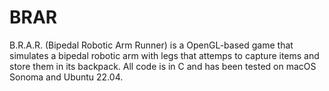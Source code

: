 # BRAR
B.R.A.R. (Bipedal Robotic Arm Runner) is a OpenGL-based game that simulates a bipedal robotic arm with legs that attemps to capture items and store them in its backpack. All code is in C and has been tested on macOS Sonoma and Ubuntu 22.04.
